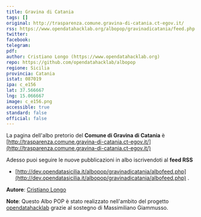 ```yaml
---
title: Gravina di Catania
tags: []
original: http://trasparenza.comune.gravina-di-catania.ct-egov.it/
rss: https://www.opendatahacklab.org/albopop/gravinadicatania/feed.php
twitter: 
facebook: 
telegram: 
pdf: 
author: Cristiano Longo (https://www.opendatahacklab.org)
repo: https://github.com/opendatahacklab/albopop
regione: Sicilia
provincia: Catania
istat: 087019
ipa: c_e156
lat: 37.566667
lng: 15.066667
image: c_e156.png
accessible: true
standard: false
official: false
---
```


La pagina dell'albo pretorio del **Comune di Gravina di Catania** è [http://trasparenza.comune.gravina-di-catania.ct-egov.it/](http://trasparenza.comune.gravina-di-catania.ct-egov.it/)

Adesso puoi seguire le nuove pubblicazioni in albo iscrivendoti al **feed RSS** 

* [http://dev.opendatasicilia.it/albopop/gravinadicatania/albofeed.php](http://dev.opendatasicilia.it/albopop/gravinadicatania/albofeed.php) .

**Autore**: [Cristiano Longo](https://cristianolongo.wordpress.com/)

**Note**: Questo Albo POP è stato realizzato nell'ambito del progetto
[opendatahacklab](http://opendatahacklab.org) grazie al sostegno di Massimiliano Giammusso. 
